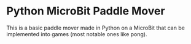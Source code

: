 # Python MicroBit Paddle Mover
This is a basic paddle mover made in Python on a MicroBit that can be implemented into games (most notable ones like pong).
